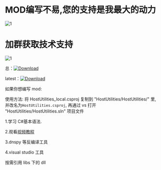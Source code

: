 # MOD编写不易,您的支持是我最大的动力
![1](https://cdn.jsdelivr.net/gh/CH3NGYZ/Overcooked-2-HostUtilities@main/MOD%E7%BC%96%E5%86%99%E4%B8%8D%E6%98%93,%E6%82%A8%E7%9A%84%E6%94%AF%E6%8C%81%E6%98%AF%E6%88%91%E6%9C%80%E5%A4%A7%E7%9A%84%E5%8A%A8%E5%8A%9B.jpg)

# 加群获取技术支持
![1](https://cdn.jsdelivr.net/gh/CH3NGYZ/Overcooked-2-HostUtilities@main/%E5%8A%A0%E7%BE%A4%E8%8E%B7%E5%8F%96%E6%8A%80%E6%9C%AF%E6%94%AF%E6%8C%81.jpg)

总：[![Download](https://img.shields.io/github/downloads/CH3NGYZ/Overcooked-2-HostUtilities/total)](https://github.com/CH3NGYZ/Overcooked-2-HostUtilities/releases)

latest：[![Download](https://img.shields.io/github/downloads/CH3NGYZ/Overcooked-2-HostUtilities/latest/total)](https://github.com/CH3NGYZ/Overcooked-2-HostUtilities/releases)

如果你想编写 mod:

使用方法: 将 HostUtilities_local.csproj 复制到 "HostUtilities/HostUtilities/" 里, 并改名为`HostUtilities.csproj`, 再通过 vs 打开 "HostUtilities/HostUtilities.sln" 项目文件

1.学习 C#基本语法.

2.观看[视频教程](https://www.bilibili.com/video/BV1ZY4y1q7gj)

3.dnspy 等反编译工具

4.visual studio 工具

按需引用 libs 下的 dll
